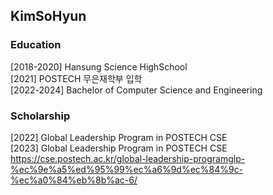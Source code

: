 ## KimSoHyun

### Education
[2018-2020] Hansung Science HighSchool
<br/> [2021] POSTECH 무은재학부 입학
<br/> [2022-2024] Bachelor of Computer Science and Engineering 

### Scholarship
[2022] Global Leadership Program in POSTECH CSE
<br/> [2023] Global Leadership Program in POSTECH CSE
<br/> https://cse.postech.ac.kr/global-leadership-programglp-%ec%9e%a5%ed%95%99%ec%a6%9d%ec%84%9c-%ec%a0%84%eb%8b%ac-6/

